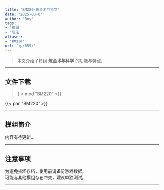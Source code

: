 ```yaml
---
title: 'BM220-炼金术与科学'
date: '2025-03-07'
author: 'Bny'
tags:
- '模组'
- '玩法'
aliases:
- 'BM220'
url: '/p/659/'
---
```


> 本文介绍了模组 **炼金术与科学** 的功能与特点。

---

## 文件下载  

> {{< mod "BM220" >}}  

{{< pan "BM220" >}}  

---

## 模组简介

>  
内容有待更新...  

---

## 注意事项

>  
为避免损坏存档，使用前请备份游戏数据。  
可能与其他模组存在冲突，建议单独测试。  

---

